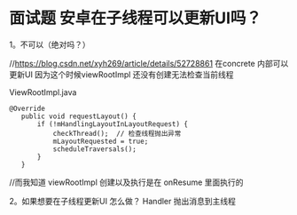 # 面试题 安卓在子线程可以更新UI吗？ 

1。不可以（绝对吗？）

  //https://blog.csdn.net/xyh269/article/details/52728861
   在concrete 内部可以更新UI  因为这个时候viewRootImpl 还没有创建无法检查当前线程
   
   ViewRootImpl.java
   
    @Override
       public void requestLayout() {
           if (!mHandlingLayoutInLayoutRequest) {
               checkThread();  // 检查线程抛出异常
               mLayoutRequested = true;
               scheduleTraversals();
           }
       }
   
   //而我知道 viewRootImpl  创建以及执行是在 onResume 里面执行的 
       
   
   
2。如果想要在子线程更新UI 怎么做？
 Handler 抛出消息到主线程